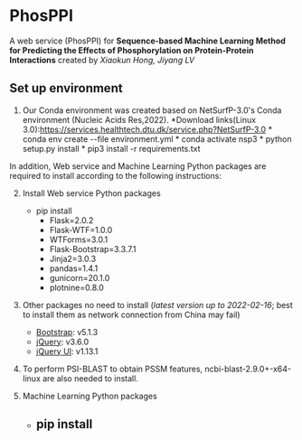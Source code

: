# PhosPPI
A web service (PhosPPI) for **Sequence-based Machine Learning Method for Predicting the Effects of Phosphorylation on Protein-Protein Interactions** created by *Xiaokun Hong, Jiyang LV*

## Set up environment

1. Our Conda environment was created based on NetSurfP-3.0's Conda environment (Nucleic Acids Res,2022).
	*Download links(Linux 3.0):https://services.healthtech.dtu.dk/service.php?NetSurfP-3.0
		* conda env create --file environment.yml
		* conda activate nsp3
		* python setup.py install
		* pip3 install -r requirements.txt

In addition, Web service and Machine Learning Python packages are required to install according to the following instructions:

2. Install Web service Python packages
	* pip install 
		* Flask=2.0.2
		* Flask-WTF=1.0.0
		* WTForms=3.0.1
		* Flask-Bootstrap=3.3.7.1
		* Jinja2=3.0.3
		* pandas=1.4.1
		* gunicorn=20.1.0
		* plotnine=0.8.0
		
		
3. Other packages no need to install (*latest version up to 2022-02-16*; best to install them as network connection from China may fail)
   * [Bootstrap](https://getbootstrap.com/): v5.1.3
   * [jQuery](https://jquery.com/): v3.6.0
   * [jQuery UI](https://jqueryui.com/): v1.13.1

4. To perform PSI-BLAST to obtain PSSM features, ncbi-blast-2.9.0+-x64-linux are also needed to install.

5. Machine Learning Python packages
	* pip install	
		-

